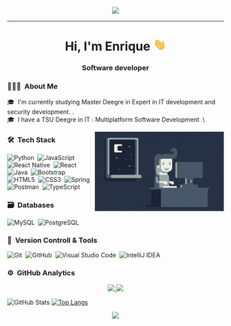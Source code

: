 <p align="center">
  <img src="https://github.com/thompsonemerson/thompsonemerson/raw/master/cover-thompson.png" height="200"/>
</p>
<hr>
<h1 align="center">Hi, I'm Enrique <img src="https://raw.githubusercontent.com/ABSphreak/ABSphreak/master/gifs/Hi.gif" width="30px"> </h1>
<h3 align="center">Software developer</h3>

### 👨🏻‍💻 &nbsp;About Me

🎓 &nbsp;I'm currently studying Master Deegre in Expert in IT development and security development. .\
🎓 &nbsp;I have a TSU Deegre in IT : Multiplatform Software Development .\


<img alt="Night Coding" src="https://raw.githubusercontent.com/AVS1508/AVS1508/master/assets/Night-Coding.gif" align="right"/>

### 🛠 &nbsp;Tech Stack

![Python](https://img.shields.io/badge/python-3670A0?style=for-the-badge&logo=python&logoColor=ffdd54)&nbsp;
![JavaScript](https://img.shields.io/badge/javascript-%23323330.svg?style=for-the-badge&logo=javascript&logoColor=%23F7DF1E)&nbsp;
![React Native](https://img.shields.io/badge/React_Native-20232A?style=for-the-badge&logo=react&logoColor=61DAFB)&nbsp;
![React](https://img.shields.io/badge/React-20232A?style=for-the-badge&logo=react&logoColor=61DAFB)&nbsp;
![Java](https://img.shields.io/badge/java-%23ED8B00.svg?style=for-the-badge&logo=java&logoColor=white)&nbsp;
![Bootstrap](https://img.shields.io/badge/bootstrap-%23563D7C.svg?style=for-the-badge&logo=bootstrap&logoColor=white)&nbsp;
![HTML5](https://img.shields.io/badge/html5-%23E34F26.svg?style=for-the-badge&logo=html5&logoColor=white)&nbsp;
![CSS3](https://img.shields.io/badge/css3-%231572B6.svg?style=for-the-badge&logo=css3&logoColor=white)&nbsp;
![Spring](https://img.shields.io/badge/spring-%236DB33F.svg?style=for-the-badge&logo=spring&logoColor=white)&nbsp;
![Postman](https://img.shields.io/badge/Postman-FF6C37?style=for-the-badge&logo=postman&logoColor=white)&nbsp;
![TypeScript](https://img.shields.io/badge/typescript-%230256F7.svg?style=for-the-badge&logo=flutter&logoColor=white)

### 🗃 &nbsp;Databases

![MySQL](https://img.shields.io/badge/mysql-%2300f.svg?style=for-the-badge&logo=mysql&logoColor=white)&nbsp;
![PostgreSQL](https://img.shields.io/badge/PostgreSQL-%23316192.svg?style=for-the-badge&logo=postgresql&logoColor=white)

### 🧰 &nbsp;Version Controll & Tools 

![Git](https://img.shields.io/badge/git-%23F05033.svg?style=for-the-badge&logo=git&logoColor=white)&nbsp;
![GitHub](https://img.shields.io/badge/github-%23121011.svg?style=for-the-badge&logo=github&logoColor=white)&nbsp;
![Visual Studio Code](https://img.shields.io/badge/Visual%20Studio%20Code-0078d7.svg?style=for-the-badge&logo=visual-studio-code&logoColor=white)&nbsp;
![IntelliJ IDEA](https://img.shields.io/badge/IntelliJ%20IDEA-000000?style=for-the-badge&logo=intellij-idea&logoColor=white)&nbsp;

### ⚙️ &nbsp;GitHub Analytics

<p align="center">
  <a href="https://github.com/andr3sEnrique">
    <img height="180em" src="https://github-readme-stats-eight-theta.vercel.app/api?username=andr3sEnrique&show_icons=true&theme=algolia&include_all_commits=false&count_private=true"/>
  </a>
  <a href="https://github.com/andr3sEnrique">
    <img height="180em" src="https://github-readme-stats-eight-theta.vercel.app/api/top-langs/?username=andr3sEnrique&layout=compact&langs_count=8&theme=algolia"/>
  </a>

  ![GitHub Stats](https://github-readme-stats.vercel.app/api?username=andr3sEnrique&theme=tokyonight)
  [![Top Langs](https://github-readme-stats.vercel.app/api/top-langs/?username=andr3sEnrique&theme=tokyonight&layout=donut)](https://github.com/Mrls09/github-readme-stats)
</p>



<p align="center">
  <img height="180em" src="https://github-readme-streak-stats.herokuapp.com/?user=andr3sEnrique&theme=dark&hide_border=true"/>
</p>





